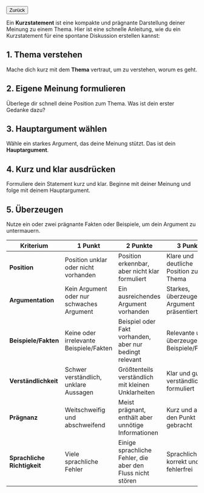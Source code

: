 [<button id="go-back">Zurück</button>](**`History.back()`**)

Ein **Kurzstatement** ist eine kompakte und prägnante Darstellung deiner Meinung zu einem Thema. Hier ist eine schnelle Anleitung, wie du ein Kurzstatement für eine spontane Diskussion erstellen kannst:
## 1. Thema verstehen
Mache dich kurz mit dem **Thema** vertraut, um zu verstehen, worum es geht.
## 2. Eigene Meinung formulieren
Überlege dir schnell deine Position zum Thema. Was ist dein erster Gedanke dazu?
## 3. Hauptargument wählen
Wähle ein starkes Argument, das deine Meinung stützt. Das ist dein **Hauptargument**.
## 4. Kurz und klar ausdrücken
Formuliere dein Statement kurz und klar. Beginne mit deiner Meinung und folge mit deinem Hauptargument.
## 5. Überzeugen
Nutze ein oder zwei prägnante Fakten oder Beispiele, um dein Argument zu untermauern.

| Kriterium             | 1 Punkt                                         | 2 Punkte                                                | 3 Punkte                                    |
|-----------------------|-------------------------------------------------|---------------------------------------------------------|---------------------------------------------|
| **Position**          | Position unklar oder nicht vorhanden            | Position erkennbar, aber nicht klar formuliert          | Klare und deutliche Position zum Thema      |
| **Argumentation**     | Kein Argument oder nur schwaches Argument       | Ein ausreichendes Argument vorhanden                    | Starkes, überzeugendes Argument präsentiert |
| **Beispiele/Fakten**  | Keine oder irrelevante Beispiele/Fakten         | Beispiel oder Fakt vorhanden, aber nur bedingt relevant | Relevante und überzeugende Beispiele/Fakten |
| **Verständlichkeit**  | Schwer verständlich, unklare Aussagen           | Größtenteils verständlich mit kleinen Unklarheiten      | Klar und gut verständlich formuliert        |
| **Prägnanz**          | Weitschweifig und abschweifend                  | Meist prägnant, enthält aber unnötige Informationen     | Kurz und auf den Punkt gebracht             |
| **Sprachliche Richtigkeit** | Viele sprachliche Fehler                   | Einige sprachliche Fehler, die aber den Fluss nicht stören | Sprachlich korrekt und fehlerfrei          |

